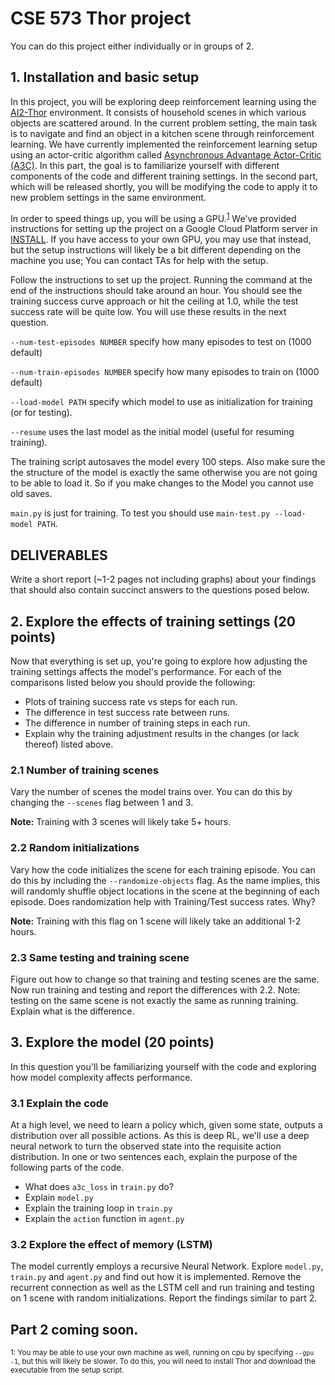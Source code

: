# CSE 573 Thor project #

You can do this project either individually or in groups of 2.

## 1. Installation and basic setup ##
  In this project, you will be exploring deep reinforcement learning using the [AI2-Thor](https://ai2thor.allenai.org) environment. It consists of household scenes in which various objects are scattered around. In the current problem setting, the main task is to navigate and find an object in a kitchen scene through reinforcement learning. We have currently implemented the reinforcement learning setup using an actor-critic algorithm called [Asynchronous Advantage Actor-Critic (A3C)](https://arxiv.org/pdf/1602.01783.pdf). In this part, the goal is to familiarize yourself with different components of the code and different training settings. In the second part, which will be released shortly, you will be modifying the code to apply it to new problem settings in the same environment.

  In order to speed things up, you will be using a GPU.<sup>[1](#footnote1)</sup> We've provided instructions for setting up the project on a Google Cloud Platform server in [INSTALL](INSTALL.md). If you have access to your own GPU, you may use that instead, but the setup instructions will likely be a bit different depending on the machine you use; You can contact TAs for help with the setup.

  Follow the instructions to set up the project. Running the command at the end of the instructions should take around an hour. You should see the training success curve approach or hit the ceiling at 1.0, while the test success rate will be quite low. You will use these results in the next question.

  `--num-test-episodes NUMBER`  specify how many episodes to test on (1000 default)

  `--num-train-episodes NUMBER`  specify how many episodes to train on (1000 default)

  `--load-model PATH` specify which model to use as initialization for training (or for testing).

  `--resume` uses the last model as the initial model (useful for resuming training).

  The training script autosaves the model every 100 steps. Also make sure the the structure of the model is exactly the same otherwise you are not going to be able to load it. So if you make changes to the Model you cannot use old saves.

  `main.py` is just for training. To test you should use `main-test.py --load-model PATH`.

## DELIVERABLES ##
Write a short report (~1-2 pages not including graphs) about your findings that should also contain succinct answers to the questions posed below.

## 2. Explore the effects of training settings (20 points) ##
Now that everything is set up, you're going to explore how adjusting the training settings affects the model's performance. For each of the comparisons listed below you should provide the following:
  - Plots of training success rate vs steps for each run.
  - The difference in test success rate between runs.
  - The difference in number of training steps in each run.
  - Explain why the training adjustment results in the changes (or lack thereof) listed above.

### 2.1 Number of training scenes ###
Vary the number of scenes the model trains over. You can do this by changing the `--scenes` flag between 1 and 3. 

**Note:** Training with 3 scenes will likely take 5+ hours.

### 2.2 Random initializations ###
Vary how the code initializes the scene for each training episode. You can do this by including the `--randomize-objects` flag. As the name implies, this will randomly shuffle object locations in the scene at the beginning of each episode. Does randomization help with Training/Test success rates. Why? 

**Note:** Training with this flag on 1 scene will likely take an additional 1-2 hours.

### 2.3 Same testing and training scene ###
Figure out how to change so that training and testing scenes are the same. Now run training and testing and report the differences with 2.2. Note: testing on the same scene is not exactly the same as running training. Explain what is the difference.

## 3. Explore the model (20 points) ##
In this question you'll be familiarizing yourself with the code and exploring how model complexity affects performance.

### 3.1 Explain the code ###
At a high level, we need to learn a policy which, given some state, outputs a distribution over all possible actions. As this is deep RL, we'll use a deep neural network to turn the observed state into the requisite action distribution. In one or two sentences each, explain the purpose of the following parts of the code. 
  - What does `a3c_loss` in `train.py` do?
  - Explain `model.py`
  - Explain the training loop in `train.py`
  - Explain the `action` function in `agent.py`

### 3.2 Explore the effect of memory (LSTM) ###
The model currently employs a recursive Neural Network. Explore `model.py`, `train.py` and `agent.py` and find out how it is implemented. Remove the recurrent connection as well as the LSTM cell and run training and testing on 1 scene with random initializations. Report the findings similar to part 2.

## Part 2 coming soon. ##

<sub><a name="footnote1">1</a>: You may be able to use your own machine as well, running on cpu by specifying `--gpu -1`, but this will likely be slower. To do this, you will need to install Thor and download the executable from the setup script.</sub>

<!---
## 4. Change reward to achieve different (better) results ##

You might want to change more than just the reward function, so it's best if you get familiar with the code.

### 4.1 Play with the relative rewards for finding simple object ###
  - Changing parameters in the current reward (step penalty, finishing reward), comparisons like above

### 4.2 Change the reward to find multiple targets ###
  - Open-ended. Change the reward so the model successfully collects all targets
  - We need to add a new flag to trigger this. Select a list of targets instead of a single one.
  - Also should either have students update the state to include history (which objects have been collected), or provide that for them.

## 5. Find and object and move to microwave ##

Use the experience with memory from from 4.
  - Similar to 4, but requires ordering.

### 5.1 Explore how you add actions ###

## 6. Weighted item collection ##
Instead of providing explicit targets, assign a score to each object. The new task is to collect the highest scoring set of K objects within some time limit.

  - If we limit it so that once the model decides to pick up an object, it's stuck with it, then the model would have to learn to make decisions about expected value of further exploration compared to selecting what it's seen given the time limit.
-->
